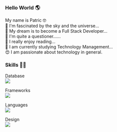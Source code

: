 ### Hello World 🌎

 My name is Patric 🤓
<br> 🔭   I'm fascinated by the sky and the universe...
<br> 🌱  My dream is to become a Full Stack Developer...
<br> 🤔  I'm quite a questioner......
<br> 📘  I really enjoy reading... 
<br> 🤵   I am currently studying Technology Management...
<br> 😍  I am passionate about technology in general.


### Skills 👨‍💻

Database
<br>
<img src="https://img.shields.io/badge/PostgreSQL-316192?style=for-the-badge&logo=postgresql&logoColor=white" />

Frameworks
<br>
<img src="https://img.shields.io/badge/Bootstrap-563D7C?style=for-the-badge&logo=bootstrap&logoColor=white" /> 
   
Languages
<br> 
<img src="https://img.shields.io/badge/HTML5-E34F26?style=for-the-badge&logo=html5&logoColor=white" />



Design
<br>
<img src="https://img.shields.io/badge/Canva-%2300C4CC.svg?&style=for-the-badge&logo=Canva&logoColor=white" /> 


